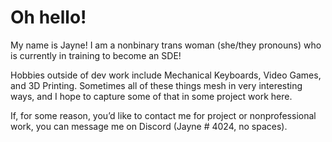 # Oh hello!

My name is Jayne! I am a nonbinary trans woman (she/they pronouns) who is currently in training to become an SDE! 

Hobbies outside of dev work include Mechanical Keyboards, Video Games, and 3D Printing. Sometimes all of these things mesh in very interesting ways, and I hope to capture some of that in some project work here.

If, for some reason, you’d like to contact me for project or nonprofessional work, you can message me on Discord (Jayne # 4024, no spaces).

<!---
megafloras/megafloras is a ✨ special ✨ repository because its `README.md` (this file) appears on your GitHub profile.
You can click the Preview link to take a look at your changes.
--->
